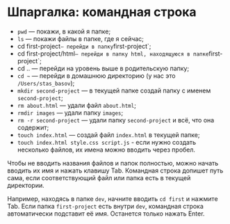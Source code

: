 # Шпаргалка: командная строка
 - `pwd` — покажи, в какой я папке; 
 - `ls` — покажи файлы в папке, где я сейчас; 
 - cd first-project` — перейди в папку `first-project`; 
 - cd first-project/html` — перейди в папку html, находящуюся в папке `first-project`;
 - cd .. — перейди на уровень выше в родительскую папку; 
 - `cd ~` — перейди в домашнюю директорию (у нас это `/Users/stas_basov`); 
 - `mkdir second-project` — в текущей папке создай папку с именем `second-project`; 
 - `rm about.html` — удали файл `about.html`; 
 - `rmdir images` — удали папку `images`; 
 - `rm -r second-project` — удали папку `second-project` и всё, что она содержит; 
 - `touch index.html` — создай файл `index.html` в текущей папке; 
 - `touch index.html style.css script.js` - если нужно создать несколько файлов, их имена можно вводить через пробел.

Чтобы не вводить названия файлов и папок полностью, можно начать вводить их имя и нажать клавишу Tab. Командная строка допишет путь сама, если соответствующий файл или папка есть в текущей директории.

Например, находясь в папке `dev`, начните вводить `cd first` и нажмите Tab. Если папка `first-project` есть внутри `dev`, командная строка автоматически подставит её имя. Останется только нажать Enter.